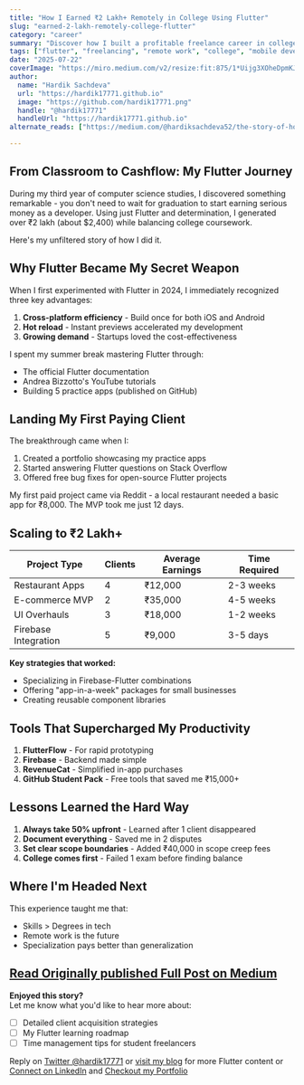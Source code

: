 ```yaml
---
title: "How I Earned ₹2 Lakh+ Remotely in College Using Flutter"
slug: "earned-2-lakh-remotely-college-flutter"
category: "career"
summary: "Discover how I built a profitable freelance career in college with Flutter—lessons on remote work, client projects, and earning ₹2L+ as a student developer."
tags: ["flutter", "freelancing", "remote work", "college", "mobile development", "passive income"]
date: "2025-07-22"
coverImage: "https://miro.medium.com/v2/resize:fit:875/1*Uijg3XOheDpmKJIVczU30A.jpeg"
author:
  name: "Hardik Sachdeva"
  url: "https://hardik17771.github.io"
  image: "https://github.com/hardik17771.png"
  handle: "@hardik17771"
  handleUrl: "https://hardik17771.github.io"
alternate_reads: ["https://medium.com/@hardiksachdeva52/the-story-of-how-i-earned-2-lakh-remotely-in-college-with-just-flutter-2bf9b50ba948"]

---
```


## From Classroom to Cashflow: My Flutter Journey

During my third year of computer science studies, I discovered something remarkable - you don't need to wait for graduation to start earning serious money as a developer. Using just Flutter and determination, I generated over ₹2 lakh (about $2,400) while balancing college coursework.

Here's my unfiltered story of how I did it.

## Why Flutter Became My Secret Weapon

When I first experimented with Flutter in 2024, I immediately recognized three key advantages:

1. **Cross-platform efficiency** - Build once for both iOS and Android
2. **Hot reload** - Instant previews accelerated my development
3. **Growing demand** - Startups loved the cost-effectiveness

I spent my summer break mastering Flutter through:
- The official Flutter documentation
- Andrea Bizzotto's YouTube tutorials
- Building 5 practice apps (published on GitHub)

## Landing My First Paying Client

The breakthrough came when I:

1. Created a portfolio showcasing my practice apps
2. Started answering Flutter questions on Stack Overflow
3. Offered free bug fixes for open-source Flutter projects

My first paid project came via Reddit - a local restaurant needed a basic app for ₹8,000. The MVP took me just 12 days.

## Scaling to ₹2 Lakh+

| Project Type       | Clients | Average Earnings | Time Required |
|--------------------|---------|------------------|---------------|
| Restaurant Apps    | 4       | ₹12,000          | 2-3 weeks     |
| E-commerce MVP     | 2       | ₹35,000          | 4-5 weeks     |
| UI Overhauls       | 3       | ₹18,000          | 1-2 weeks     |
| Firebase Integration| 5      | ₹9,000           | 3-5 days      |

**Key strategies that worked:**
- Specializing in Firebase-Flutter combinations
- Offering "app-in-a-week" packages for small businesses
- Creating reusable component libraries

## Tools That Supercharged My Productivity

1. **FlutterFlow** - For rapid prototyping
2. **Firebase** - Backend made simple
3. **RevenueCat** - Simplified in-app purchases
4. **GitHub Student Pack** - Free tools that saved me ₹15,000+

## Lessons Learned the Hard Way

1. **Always take 50% upfront** - Learned after 1 client disappeared
2. **Document everything** - Saved me in 2 disputes
3. **Set clear scope boundaries** - Added ₹40,000 in scope creep fees
4. **College comes first** - Failed 1 exam before finding balance

## Where I'm Headed Next

This experience taught me that:
- Skills > Degrees in tech
- Remote work is the future
- Specialization pays better than generalization

[Read Originally published Full Post on Medium](https://bit.ly/my-dev-story-medium)
---

**Enjoyed this story?**  
Let me know what you'd like to hear more about:
- [ ] Detailed client acquisition strategies
- [ ] My Flutter learning roadmap
- [ ] Time management tips for student freelancers

Reply on [Twitter @hardik17771](https://twitter.com/HardikSach1771) or [visit my blog](https://medium.com/@hardiksachdeva52) for more Flutter content or [Connect on  LinkedIn](https://www.linkedin.com/in/hardik-sachdeva-a69987217/) and [Checkout my Portfolio](http://hardik17771.github.io/)


